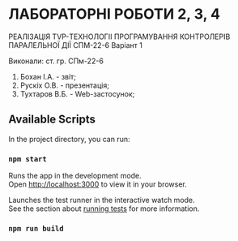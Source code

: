 # ЛАБОРАТОРНІ РОБОТИ 2, 3, 4
РЕАЛІЗАЦІЯ TVP-ТЕХНОЛОГІІ ПРОГРАМУВАННЯ КОНТРОЛЕРІВ
ПАРАЛЕЛЬНОЇ ДІЇ
СПМ-22-6
Варіант 1

Виконали:
ст. гр. СПм-22-6

  1. Бохан І.А. - звіт;
  2. Рускіх О.В. - презентація; 
  3. Тухтаров В.Б. - Web-застосунок;

## Available Scripts

In the project directory, you can run:

### `npm start`

Runs the app in the development mode.\
Open [http://localhost:3000](http://localhost:3000) to view it in your browser.

Launches the test runner in the interactive watch mode.\
See the section about [running tests](https://facebook.github.io/create-react-app/docs/running-tests) for more information.

### `npm run build`


